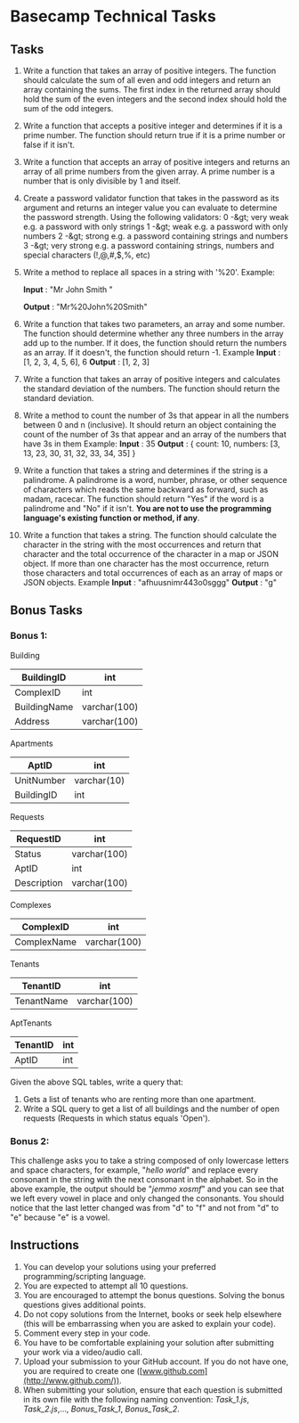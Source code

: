 # Basecamp Technical Tasks

## Tasks

1. Write a function that takes an array of positive integers. The function should calculate the sum of all even and odd integers and return an array containing the sums. The first index in the returned array should hold the sum of the even integers and the second index should hold the sum of the odd integers.

2. Write a function that accepts a positive integer and determines if it is a prime number. The function should return true if it is a prime number or false if it isn&#39;t.

3. Write a function that accepts an array of positive integers and returns an array of all prime numbers from the given array. A prime number is a number that is only divisible by 1 and itself.

4. Create a password validator function that takes in the password as its argument and returns an integer value you can evaluate to determine the password strength. Using the following validators:
 0 -\&gt; very weak e.g. a password with only strings
 1 -\&gt; weak e.g. a password with only numbers
 2 -\&gt; strong e.g. a password containing strings and numbers
 3 -\&gt; very strong e.g. a password containing strings, numbers and special characters (!,@,#,$,%, etc)

5. Write a method to replace all spaces in a string with &#39;%20&#39;.
 Example:

    **Input** : &quot;Mr John Smith &quot;

    **Output** : &quot;Mr%20John%20Smith&quot;

6. Write a function that takes two parameters, an array and some number. The function should determine whether any three numbers in the array add up to the number. If it does, the function should return the numbers as an array. If it doesn&#39;t, the function should return -1.
 Example
**Input** : [1, 2, 3, 4, 5, 6], 6
**Output** : [1, 2, 3]

7. Write a function that takes an array of positive integers and calculates the standard deviation of the numbers. The function should return the standard deviation.

8. Write a method to count the number of 3s that appear in all the numbers between 0 and n (inclusive). It should return an object containing the count of the number of 3s that appear and an array of the numbers that have 3s in them
 Example:
**Input** : 35
**Output** : { count: 10, numbers: [3, 13, 23, 30, 31, 32, 33, 34, 35] }

9. Write a function that takes a string and determines if the string is a palindrome. A palindrome is a word, number, phrase, or other sequence of characters which reads the same backward as forward, such as madam, racecar. The function should return &quot;Yes&quot; if the word is a palindrome and &quot;No&quot; if it isn&#39;t. **You are not to use the programming language&#39;s existing function or method, if any**.

10. Write a function that takes a string. The function should calculate the character in the string with the most occurrences and return that character and the total occurrence of the character in a map or JSON object. If more than one character has the most occurrence, return those characters and total occurrences of each as an array of maps or JSON objects.
 Example
**Input** : &quot;afhuusnimr443o0sggg&quot;
**Output** : &quot;g&quot;

## Bonus Tasks

### Bonus 1:

Building

| BuildingID | int |
| --- | --- |
| ComplexID | int |
| BuildingName | varchar(100) |
| Address | varchar(100) |

Apartments

| AptID | int |
| --- | --- |
| UnitNumber | varchar(10) |
| BuildingID | int |

Requests

| RequestID | int |
| --- | --- |
| Status | varchar(100) |
| AptID | int |
| Description | varchar(100) |

Complexes

| ComplexID | int |
| --- | --- |
| ComplexName | varchar(100) |

Tenants

| TenantID | int |
| --- | --- |
| TenantName | varchar(100) |

AptTenants

| TenantID | int |
| --- | --- |
| AptID | int |

Given the above SQL tables, write a query that:

1. Gets a list of tenants who are renting more than one apartment.
2. Write a SQL query to get a list of all buildings and the number of open requests (Requests in which status equals &#39;Open&#39;).

### Bonus 2:

This challenge asks you to take a string composed of only lowercase letters and space characters, for example, &quot;_hello world_&quot; and replace every consonant in the string with the next consonant in the alphabet. So in the above example, the output should be &quot;_jemmo xosmf_&quot; and you can see that we left every vowel in place and only changed the consonants. You should notice that the last letter changed was from &quot;d&quot; to &quot;f&quot; and not from &quot;d&quot; to &quot;e&quot; because &quot;e&quot; is a vowel.


## Instructions

1. You can develop your solutions using your preferred programming/scripting language.
2. You are expected to attempt all 10 questions.
3. You are encouraged to attempt the bonus questions. Solving the bonus questions gives additional points.
4. Do not copy solutions from the Internet, books or seek help elsewhere (this will be embarrassing when you are asked to explain your code).
5. Comment every step in your code.
6. You have to be comfortable explaining your solution after submitting your work via a video/audio call.
7. Upload your submission to your GitHub account. If you do not have one, you are required to create one ([www.github.com](http://www.github.com/)).
8. When submitting your solution, ensure that each question is submitted in its own file with the following naming convention: _Task\_1.js_, _Task\_2.js_,..., _Bonus\_Task\_1_, _Bonus\_Task\_2_.
